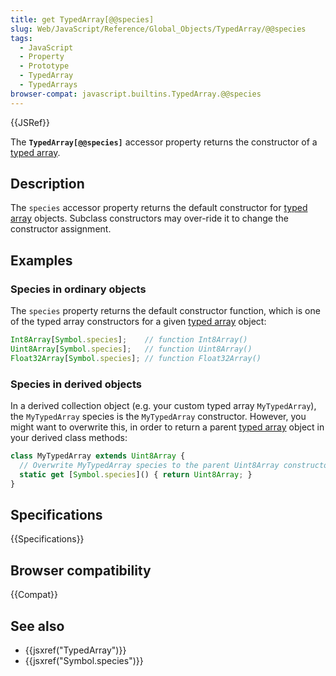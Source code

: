 ```yaml
---
title: get TypedArray[@@species]
slug: Web/JavaScript/Reference/Global_Objects/TypedArray/@@species
tags:
  - JavaScript
  - Property
  - Prototype
  - TypedArray
  - TypedArrays
browser-compat: javascript.builtins.TypedArray.@@species
---
```

{{JSRef}}

The **`TypedArray[@@species]`** accessor property returns the constructor of a
[typed array](/en-US/docs/Web/JavaScript/Reference/Global_Objects/TypedArray#TypedArray_objects).

## Description

The `species` accessor property returns the default constructor for
[typed array](/en-US/docs/Web/JavaScript/Reference/Global_Objects/TypedArray#TypedArray_objects)
objects. Subclass constructors may over-ride it to change the constructor
assignment.

## Examples

### Species in ordinary objects

The `species` property returns the default constructor function, which is one of
the typed array constructors for a given
[typed array](/en-US/docs/Web/JavaScript/Reference/Global_Objects/TypedArray#TypedArray_objects)
object:

```js
Int8Array[Symbol.species];    // function Int8Array()
Uint8Array[Symbol.species];   // function Uint8Array()
Float32Array[Symbol.species]; // function Float32Array()
```

### Species in derived objects

In a derived collection object (e.g. your custom typed array `MyTypedArray`),
the `MyTypedArray` species is the `MyTypedArray` constructor. However, you might
want to overwrite this, in order to return a parent
[typed array](/en-US/docs/Web/JavaScript/Reference/Global_Objects/TypedArray#TypedArray_objects)
object in your derived class methods:

```js
class MyTypedArray extends Uint8Array {
  // Overwrite MyTypedArray species to the parent Uint8Array constructor
  static get [Symbol.species]() { return Uint8Array; }
}
```

## Specifications

{{Specifications}}

## Browser compatibility

{{Compat}}

## See also

- {{jsxref("TypedArray")}}
- {{jsxref("Symbol.species")}}
